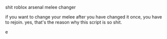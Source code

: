 shit roblox arsenal melee changer

if you want to change your melee after you have changed it once, you have to rejoin. yes, that's the reason why this script is so shit.































e
